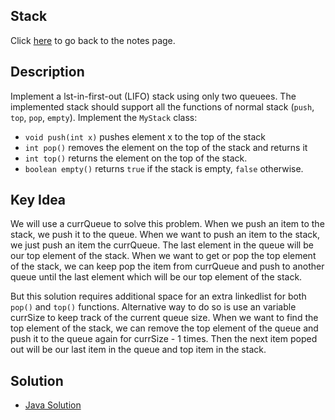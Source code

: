 ## Stack
Click [here](../notes.md) to go back to the notes page.

## Description
Implement a lst-in-first-out (LIFO) stack using only two queuees. The implemented stack should support all the functions of normal stack (```push```, ```top```, ```pop```, ```empty```). Implement the ```MyStack``` class:
- ```void push(int x)``` pushes element x to the top of the stack
- ```int pop()``` removes the element on the top of the stack and returns it
- ```int top()``` returns the element on the top of the stack.
- ```boolean empty()``` returns ```true``` if the stack is empty, ```false``` otherwise.

## Key Idea
We will use a currQueue to solve this problem. When we push an item to the stack, we push it to the queue. When we want to push an item to the stack, we just push an item the currQueue. The last element in the queue will be our top element of the stack. When we want to get or pop the top element of the stack, we can keep pop the item from currQueue and push to another queue until the last element which will be our top element of the stack.

But this solution requires additional space for an extra linkedlist for both ```pop()``` and ```top()``` functions. Alternative way to do so is use an variable currSize to keep track of the current queue size. When we want to find the top element of the stack, we can remove the top element of the queue and push it to the queue again for currSize - 1 times. Then the next item poped out will be our last item in the queue and top item in the stack.

## Solution
- [Java Solution](implement_stack_using_queues.java)